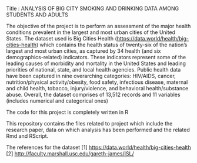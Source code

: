 
Title : ANALYSIS OF BIG CITY SMOKING AND DRINKING DATA AMONG STUDENTS AND ADULTS

The objective of the project is to perform an assessment of the major health conditions prevalent in the largest and most urban cities of the United States. The dataset used is Big Cities Health (https://data.world/health/big-cities-health) which contains the health status of twenty-six of the nation’s largest and most urban cities, as captured by 34 health (and six demographics-related) indicators. These indicators represent some of the leading causes of morbidity and mortality in the United States and leading priorities of national, state, and local health agencies. Public health data have been captured in nine overarching categories: HIV/AIDS, cancer, nutrition/physical activity/obesity, food safety, infectious disease, maternal and child health, tobacco, injury/violence, and behavioral health/substance abuse. Overall, the dataset comprises of 13,512 records and 11 variables (includes numerical and categorical ones)

The code for this project is completely written in R 

This repository contains the files related to project which include the research paper, data on which analysis has been performed and the related Rmd and RScript.

The references for the dataset 
[1] https://data.world/health/big-cities-health
[2] http://faculty.marshall.usc.edu/gareth-james/ISL/
